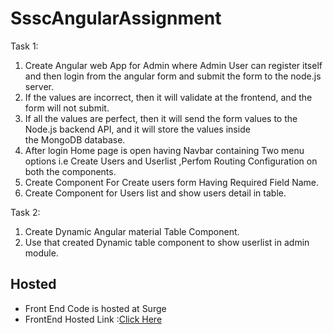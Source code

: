 # SsscAngularAssignment

Task 1:

1. Create Angular web App for Admin where Admin User can register itself and then login from
the angular form and submit the form to the node.js server.
2. If the values are incorrect, then it will validate at the frontend, and the form will not submit.
3. If all the values are perfect, then it will send the form values to the Node.js backend API, and
it will store the values inside the MongoDB database.
4. After login Home page is open having Navbar containing Two menu options i.e Create Users
and Userlist ,Perfom Routing Configuration on both the components.
5. Create Component For Create users form Having Required Field Name.
6. Create Component for Users list and show users detail in table.

Task 2:
1. Create Dynamic Angular material Table Component.
2. Use that created Dynamic table component to show userlist in admin module.

## Hosted 

- Front End Code is hosted at Surge
- FrontEnd Hosted Link :[Click Here](http://sssc.surge.sh)